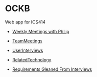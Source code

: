 OCKB
====

Web app for ICS414

* [Weekly Meetings with Philip](https://github.com/OpenClassKnowledgeBase/OCKB/wiki/Weekly-Meetings-with-Philip)

* [TeamMeetings](https://github.com/OpenClassKnowledgeBase/OCKB/wiki/Team-Meetings)

* [UserInterviews](https://github.com/OpenClassKnowledgeBase/OCKB/wiki/User-Interviews)

* [RelatedTechnology](https://github.com/OpenClassKnowledgeBase/OCKB/wiki/Related-Technologies)

* [Requirements Gleaned From Interviews](https://github.com/OpenClassKnowledgeBase/OCKB/wiki/Requirements-Gleaned-From-Interviews)
